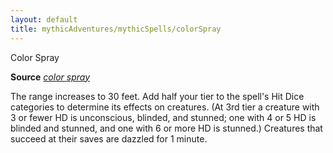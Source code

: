```yaml
---
layout: default
title: mythicAdventures/mythicSpells/colorSpray
---
```

Color Spray

**Source** [_color spray_](spells/colorSpray#_color-spray)

The range increases to 30 feet. Add half your tier to the spell's Hit Dice categories to determine its effects on creatures. (At 3rd tier a creature with 3 or fewer HD is unconscious, blinded, and stunned; one with 4 or 5 HD is blinded and stunned, and one with 6 or more HD is stunned.) Creatures that succeed at their saves are dazzled for 1 minute.

